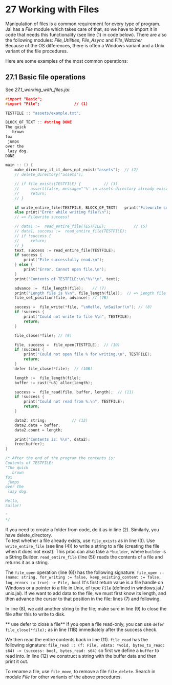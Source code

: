 # 27 Working with Files

Manipulation of files is a common requirement for every type of program. Jai has a _File_ module which takes care of that, so we have to import it in code that needs this functionality (see line (1) in code below). There are also the following modules: _File_Utilities_, _File_Async_  and _File_Watcher_  
Because of the OS differences, there is often a Windows variant and a Unix variant of the file procedures.

Here are some examples of the most common operations:

## 27.1 Basic file operations
See *27.1_working_with_files.jai*:
```c++
#import "Basic";
#import "File";               // (1)

TESTFILE :: "assets/example.txt";

BLOCK_OF_TEXT :: #string DONE
The quick
   brown
fox
 jumps
over the
 lazy dog.
DONE

main :: () {
    make_directory_if_it_does_not_exist("assets");  // (2)
    // delete_directory("assets");

    // if file_exists(TESTFILE) {          // (3)
    //     assert(false, message="'%' in assets directory already exists.", TESTFILE);
    //     return;
    // }

    if write_entire_file(TESTFILE, BLOCK_OF_TEXT)   print("Filewrite success!\n"); // (4)
    else print("Error while writing file!\n");  
    // => Filewrite success!

    // data1 :=  read_entire_file(TESTFILE);            // (5)
    // data1, success :=  read_entire_file(TESTFILE);            
    // if !success {
    //     return;
    // }
    text, success := read_entire_file(TESTFILE);
    if success {
        print("File successfully read.\n");
    } else {
        print("Error. Cannot open file.\n");
    }
    print("Contents of TESTFILE:\n\"%\"\n", text);

    advance :=  file_length(file);    // (7)
    print("Length file is %\n", file_length(file));  // => Length file is 50
    file_set_position(file, advance); // (7B)

    success =  file_write(*file, "\nHello, \nSailor!\n"); // (8)
    if !success {
        print("Could not write to file %\n", TESTFILE);
        return;
    }

    file_close(*file); // (9)

    file, success =  file_open(TESTFILE);  // (10)
    if !success {
        print("Could not open file % for writing.\n", TESTFILE);
        return;
    }
    defer file_close(*file);  // (10B)

    length :=  file_length(file);
    buffer := cast(*u8) alloc(length);

    success =  file_read(file, buffer, length);  // (11)
    if !success {
        print("Could not read from %.\n", TESTFILE);
        return;
    }

    data2: string;           // (12)
    data2.data = buffer;
    data2.count = length;

    print("Contents is: %\n", data2);
    free(buffer);
}

/* After the end of the program the contents is:
Contents of TESTFILE:
"The quick
   brown
fox
 jumps
over the
 lazy dog.

Hello, 
Sailor!

"
*/
```

If you need to create a folder from code, do it as in line (2). Similarly, you have delete_directory.  
To test whether a file already exists, use `file_exists` as in line (3).
Use `write_entire_file` (see line (4)) to write a string to a file (creating the file when it does not exist). This proc can also take a `*builder`, where `builder` is a String Builder. `read_entire_file` (line (5)) reads the contents of a file and returns it as a string.

The `file_open` operation (line (6)) has the following signature:
`file_open :: (name: string, for_writing := false, keep_existing_content := false, log_errors := true) -> File, bool`
It's first return value is a file handle on Windows or a pointer to a file in Unix, of type `File` (defined in windows.jai / unix.jai).
If we want to add data to the file, we must first know its length, and then advance the cursor to that position in the file: lines (7) and following.

In line (8), we add another string to the file; make sure in line (9) to close the file after this to write to disk.

** use defer to close a file**
If you open a file read-only, you can use `defer file_close(*file);` as in line (11B) immediately after the success check. 

We then read the entire contents back in line (11).
`file_read` has the following signature:
`file_read :: (f: File, vdata: *void, bytes_to_read: s64) -> (success: bool, bytes_read: s64)`
so first we define a `buffer` to read into.
In line (12) we construct a string with the buffer data and then print it out. 

To rename a file, use `file_move`, to remove a file `file_delete`.
Search in module _File_ for other variants of the above procedures.